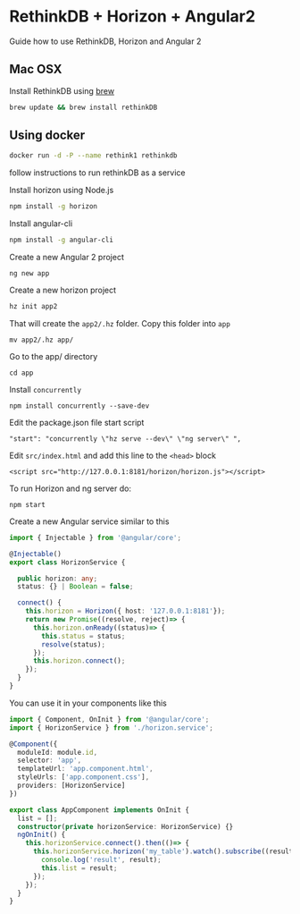 # RethinkDB + Horizon + Angular2
Guide how to use RethinkDB, Horizon and Angular 2

## Mac OSX
Install RethinkDB using [brew](http://brew.sh/)
```bash
brew update && brew install rethinkDB
```

## Using docker
```bash
docker run -d -P --name rethink1 rethinkdb
```

follow instructions to run rethinkDB as a service

Install horizon using Node.js
```bash
npm install -g horizon
```

Install angular-cli
```bash
npm install -g angular-cli
```

Create a new Angular 2 project
```
ng new app
```

Create a new horizon project
```bash
hz init app2
```
That will create the `app2/.hz` folder. Copy this folder into `app`
```
mv app2/.hz app/
```

Go to the app/ directory
```
cd app
```

Install `concurrently`
```
npm install concurrently --save-dev
```

Edit the package.json file start script
```
"start": "concurrently \"hz serve --dev\" \"ng server\" ",
```

Edit `src/index.html` and add this line to the `<head>` block
```
<script src="http://127.0.0.1:8181/horizon/horizon.js"></script>
```

To run Horizon and ng server do:
```
npm start
```

Create a new Angular service similar to this
```typescript
import { Injectable } from '@angular/core';

@Injectable()
export class HorizonService {

  public horizon: any;
  status: {} | Boolean = false;

  connect() {     
    this.horizon = Horizon({ host: '127.0.0.1:8181'});    
    return new Promise((resolve, reject)=> {
      this.horizon.onReady((status)=> {
        this.status = status;        
        resolve(status);                
      });      
      this.horizon.connect();            
    });        
  }    
}
```

You can use it in your components like this
```typescript
import { Component, OnInit } from '@angular/core';
import { HorizonService } from './horizon.service';

@Component({
  moduleId: module.id,
  selector: 'app',
  templateUrl: 'app.component.html',
  styleUrls: ['app.component.css'],
  providers: [HorizonService]
})

export class AppComponent implements OnInit {
  list = [];
  constructor(private horizonService: HorizonService) {}
  ngOnInit() {    
    this.horizonService.connect().then(()=> {      
      this.horizonService.horizon('my_table').watch().subscribe((result)=> {
        console.log('result', result);
        this.list = result; 
      });      
    });    
  }     
}
```




